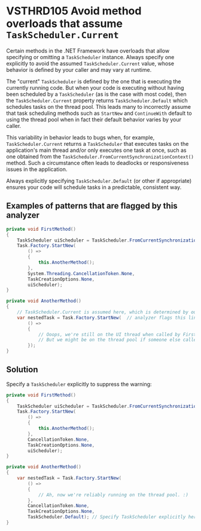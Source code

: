 # VSTHRD105 Avoid method overloads that assume `TaskScheduler.Current`

Certain methods in the .NET Framework have overloads that allow specifying or omitting
a `TaskScheduler` instance. Always specify one explicitly to avoid the assumed `TaskScheduler.Current`
value, whose behavior is defined by your caller and may vary at runtime.

The "current" `TaskScheduler` is defined by the one that is executing the currently running code.
But when your code is executing without having been scheduled by a `TaskScheduler` (as is the case with most code),
then the `TaskScheduler.Current` property returns `TaskScheduler.Default` which schedules tasks on the thread pool.
This leads many to incorrectly assume that task scheduling methods such as `StartNew` and `ContinueWith` default
to using the thread pool when in fact their default behavior varies by your caller.

This variability in behavior leads to bugs when, for example, `TaskScheduler.Current` returns a `TaskScheduler`
that executes tasks on the application's main thread and/or only executes one task at once, such as one obtained
from the `TaskScheduler.FromCurrentSynchronizationContext()` method.
Such a circumstance often leads to deadlocks or responsiveness issues in the application.

Always explicitly specifying `TaskScheduler.Default` (or other if appropriate) ensures your code will schedule
tasks in a predictable, consistent way.

## Examples of patterns that are flagged by this analyzer

```csharp
private void FirstMethod()
{
    TaskScheduler uiScheduler = TaskScheduler.FromCurrentSynchronizationContext();
    Task.Factory.StartNew(
        () =>
        {
            this.AnotherMethod();
        },
        System.Threading.CancellationToken.None,
        TaskCreationOptions.None,
        uiScheduler);
}

private void AnotherMethod()
{
    // TaskScheduler.Current is assumed here, which is determined by our caller.
    var nestedTask = Task.Factory.StartNew(  // analyzer flags this line
        () =>
        {
            // Ooops, we're still on the UI thread when called by FirstMethod.
            // But we might be on the thread pool if someone else called us.
        });
}
```

## Solution

Specify a `TaskScheduler` explicitly to suppress the warning:

```csharp
private void FirstMethod()
{
    TaskScheduler uiScheduler = TaskScheduler.FromCurrentSynchronizationContext();
    Task.Factory.StartNew(
        () =>
        {
            this.AnotherMethod();
        },
        CancellationToken.None,
        TaskCreationOptions.None,
        uiScheduler);
}

private void AnotherMethod()
{
    var nestedTask = Task.Factory.StartNew(
        () =>
        {
            // Ah, now we're reliably running on the thread pool. :)
        },
        CancellationToken.None,
        TaskCreationOptions.None,
        TaskScheduler.Default); // Specify TaskScheduler explicitly here.
}
```
